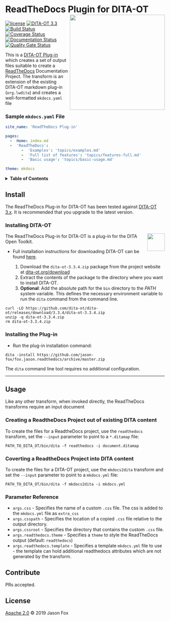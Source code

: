 # ReadTheDocs Plugin for DITA-OT [<img src="https://jason-fox.github.io/fox.jason.readthedocs/readthedocs.png" align="right" width="300">](https://readthedocsdita-ot.rtfd.io/)

[![license](https://img.shields.io/github/license/jason-fox/fox.jason.readthedocs.svg)](http://www.apache.org/licenses/LICENSE-2.0)
[![DITA-OT 3.3](https://img.shields.io/badge/DITA--OT-3.3-blue.svg)](http://www.dita-ot.org/3.3/)
[![Build Status](https://travis-ci.org/jason-fox/fox.jason.readthedocs.svg?branch=master)](https://travis-ci.org/jason-fox/fox.jason.readthedocs)
[![Coverage Status](https://coveralls.io/repos/github/jason-fox/fox.jason.readthedocs/badge.svg?branch=master)](https://coveralls.io/github/jason-fox/fox.jason.readthedocs?branch=master)
[![Documentation Status](https://readthedocs.org/projects/readthedocsdita-ot/badge/?version=latest)](https://readthedocsdita-ot.readthedocs.io/en/latest/?badge=latest)
[![Quality Gate Status](https://sonarcloud.io/api/project_badges/measure?project=fox.jason.readthedocs&metric=alert_status)](https://sonarcloud.io/dashboard?id=fox.jason.readthedocs)


This is a [DITA-OT Plug-in](https://www.dita-ot.org/plugins) which creates a set of output files suitable to create a [ReadTheDocs](https://readthedocs.org) Documentation Project. The transform is an extension of the existing DITA-OT markdown plug-in (`org.lwdita`)
and creates a well-formatted `mkdocs.yaml` file

### Sample `mkdocs.yaml` File

```yaml
site_name: 'ReadTheDocs Plug-in'

pages:
  -  Home: index.md
  -  'ReadTheDocs':
       -  'Examples': 'topics/examples.md'
       -  'Full list of features': 'topics/features-full.md'
       -  'Basic usage': 'topics/basic-usage.md'

theme: mkdocs
```

<details>
<summary><strong>Table of Contents</strong></summary>

-   [Install](#install)
    -   [Installing DITA-OT](#installing-dita-ot)
    -   [Installing the Plug-in](#installing-the-plug-in)
-   [Usage](#usage)
    -   [Creating a ReadtheDocs Project out of existing DITA content](#creating-a-readthedocs-project-out-of-existing-dita-content)
    -   [Coverting a ReadtheDocs Project into DITA content](#coverting-a-readthedocs-into-dita)
    -   [Parameter Reference](#parameter-reference)
-   [Contribute](#contribute)
-   [License](#license)

</details>

## Install

The ReadTheDocs Plug-in for DITA-OT has been tested against [DITA-OT 3.x](http://www.dita-ot.org/download). It is recommended
that you upgrade to the latest version.

### Installing DITA-OT

<a href="https://www.dita-ot.org"><img src="https://www.dita-ot.org/images/dita-ot-logo.svg" align="right" width="55" height="55"></a>

The ReadTheDocs Plug-in for DITA-OT is a plug-in for the DITA Open Toolkit.

-   Full installation instructions for downloading DITA-OT can be found
    [here](https://www.dita-ot.org/3.3/topics/installing-client.html).

    1.  Download the `dita-ot-3.3.4.zip` package from the project website at
        [dita-ot.org/download](https://www.dita-ot.org/download)
    2.  Extract the contents of the package to the directory where you want to install DITA-OT.
    3.  **Optional**: Add the absolute path for the `bin` directory to the _PATH_ system variable. This defines the
        necessary environment variable to run the `dita` command from the command line.

```console
curl -LO https://github.com/dita-ot/dita-ot/releases/download/3.3.4/dita-ot-3.3.4.zip
unzip -q dita-ot-3.3.4.zip
rm dita-ot-3.3.4.zip
```

### Installing the Plug-in

-   Run the plug-in installation command:

```console
dita -install https://github.com/jason-fox/fox.jason.readthedocs/archive/master.zip
```

The `dita` command line tool requires no additional configuration.

---

## Usage

Like any other transform, when invoked directly, the ReadTheDocs transforms require an input document

### Creating a ReadtheDocs Project out of existing DITA content

To create the files for a ReadtheDocs project, use the `readthedocs` transform,  set the `--input` parameter to point to a `*.ditamap` file:

```console
PATH_TO_DITA_OT/bin/dita -f readthedocs -i document.ditamap
```

### Coverting a ReadtheDocs Project into DITA content

To create the files for a DITA-OT project, use the `mkdocs2dita` transform and set the `--input` parameter to point to a `mkdocs.yml` file:

```console
PATH_TO_DITA_OT/bin/dita -f mkdocs2dita -i mkdocs.yml
```

### Parameter Reference

-    `args.css` - Specifies the name of a custom `.css` file. The css is added to the `mkdocs.yml` file as `extra_css`
-    `args.csspath` - Specifies the location of a copied `.css` file relative to the output directory.
-    `args.cssroot` - Specifies the directory that contains the custom `.css` file.
-    `args.readthedocs.theme` - Specifies a `theme` to style the ReadTheDocs output (default: `readthedocs`)
-    `args.readthedocs.template` - Specifies a template `mkdocs.yml` file to use - the template can hold additional readthedocs attributes which are not generated by the transform.

## Contribute

PRs accepted.

## License

[Apache 2.0](LICENSE) © 2019 Jason Fox

